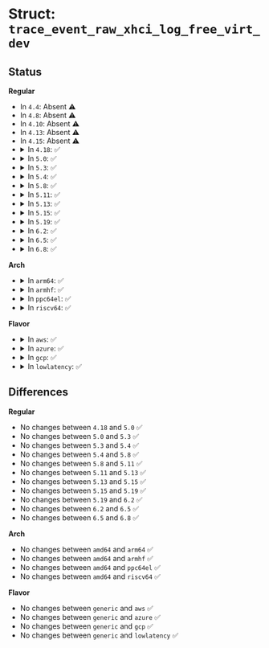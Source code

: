 # Struct: <code>trace_event_raw_xhci_log_free_virt_dev</code>

## Status
<b>Regular</b>
<ul>
<li>
In <code>4.4</code>: Absent ⚠️
</li>
<li>
In <code>4.8</code>: Absent ⚠️
</li>
<li>
In <code>4.10</code>: Absent ⚠️
</li>
<li>
In <code>4.13</code>: Absent ⚠️
</li>
<li>
In <code>4.15</code>: Absent ⚠️
</li>
<li>
<details>
<summary>In <code>4.18</code>: ✅</summary>

```c
struct trace_event_raw_xhci_log_free_virt_dev {
    struct trace_entry ent;
    void *vdev;
    long long unsigned int out_ctx;
    long long unsigned int in_ctx;
    u8 fake_port;
    u8 real_port;
    u16 current_mel;
    char __data[0];
};
```
</details>
</li>
<li>
<details>
<summary>In <code>5.0</code>: ✅</summary>

```c
struct trace_event_raw_xhci_log_free_virt_dev {
    struct trace_entry ent;
    void *vdev;
    long long unsigned int out_ctx;
    long long unsigned int in_ctx;
    u8 fake_port;
    u8 real_port;
    u16 current_mel;
    char __data[0];
};
```
</details>
</li>
<li>
<details>
<summary>In <code>5.3</code>: ✅</summary>

```c
struct trace_event_raw_xhci_log_free_virt_dev {
    struct trace_entry ent;
    void *vdev;
    long long unsigned int out_ctx;
    long long unsigned int in_ctx;
    u8 fake_port;
    u8 real_port;
    u16 current_mel;
    char __data[0];
};
```
</details>
</li>
<li>
<details>
<summary>In <code>5.4</code>: ✅</summary>

```c
struct trace_event_raw_xhci_log_free_virt_dev {
    struct trace_entry ent;
    void *vdev;
    long long unsigned int out_ctx;
    long long unsigned int in_ctx;
    u8 fake_port;
    u8 real_port;
    u16 current_mel;
    char __data[0];
};
```
</details>
</li>
<li>
<details>
<summary>In <code>5.8</code>: ✅</summary>

```c
struct trace_event_raw_xhci_log_free_virt_dev {
    struct trace_entry ent;
    void *vdev;
    long long unsigned int out_ctx;
    long long unsigned int in_ctx;
    u8 fake_port;
    u8 real_port;
    u16 current_mel;
    char __data[0];
};
```
</details>
</li>
<li>
<details>
<summary>In <code>5.11</code>: ✅</summary>

```c
struct trace_event_raw_xhci_log_free_virt_dev {
    struct trace_entry ent;
    void *vdev;
    long long unsigned int out_ctx;
    long long unsigned int in_ctx;
    u8 fake_port;
    u8 real_port;
    u16 current_mel;
    char __data[0];
};
```
</details>
</li>
<li>
<details>
<summary>In <code>5.13</code>: ✅</summary>

```c
struct trace_event_raw_xhci_log_free_virt_dev {
    struct trace_entry ent;
    void *vdev;
    long long unsigned int out_ctx;
    long long unsigned int in_ctx;
    u8 fake_port;
    u8 real_port;
    u16 current_mel;
    char __data[0];
};
```
</details>
</li>
<li>
<details>
<summary>In <code>5.15</code>: ✅</summary>

```c
struct trace_event_raw_xhci_log_free_virt_dev {
    struct trace_entry ent;
    void *vdev;
    long long unsigned int out_ctx;
    long long unsigned int in_ctx;
    u8 fake_port;
    u8 real_port;
    u16 current_mel;
    char __data[0];
};
```
</details>
</li>
<li>
<details>
<summary>In <code>5.19</code>: ✅</summary>

```c
struct trace_event_raw_xhci_log_free_virt_dev {
    struct trace_entry ent;
    void *vdev;
    long long unsigned int out_ctx;
    long long unsigned int in_ctx;
    u8 fake_port;
    u8 real_port;
    u16 current_mel;
    char __data[0];
};
```
</details>
</li>
<li>
<details>
<summary>In <code>6.2</code>: ✅</summary>

```c
struct trace_event_raw_xhci_log_free_virt_dev {
    struct trace_entry ent;
    void *vdev;
    long long unsigned int out_ctx;
    long long unsigned int in_ctx;
    u8 fake_port;
    u8 real_port;
    u16 current_mel;
    char __data[0];
};
```
</details>
</li>
<li>
<details>
<summary>In <code>6.5</code>: ✅</summary>

```c
struct trace_event_raw_xhci_log_free_virt_dev {
    struct trace_entry ent;
    void *vdev;
    long long unsigned int out_ctx;
    long long unsigned int in_ctx;
    u8 fake_port;
    u8 real_port;
    u16 current_mel;
    char __data[0];
};
```
</details>
</li>
<li>
<details>
<summary>In <code>6.8</code>: ✅</summary>

```c
struct trace_event_raw_xhci_log_free_virt_dev {
    struct trace_entry ent;
    void *vdev;
    long long unsigned int out_ctx;
    long long unsigned int in_ctx;
    u8 fake_port;
    u8 real_port;
    u16 current_mel;
    char __data[0];
};
```
</details>
</li>
</ul>
<b>Arch</b>
<ul>
<li>
<details>
<summary>In <code>arm64</code>: ✅</summary>

```c
struct trace_event_raw_xhci_log_free_virt_dev {
    struct trace_entry ent;
    void *vdev;
    long long unsigned int out_ctx;
    long long unsigned int in_ctx;
    u8 fake_port;
    u8 real_port;
    u16 current_mel;
    char __data[0];
};
```
</details>
</li>
<li>
<details>
<summary>In <code>armhf</code>: ✅</summary>

```c
struct trace_event_raw_xhci_log_free_virt_dev {
    struct trace_entry ent;
    void *vdev;
    long long unsigned int out_ctx;
    long long unsigned int in_ctx;
    u8 fake_port;
    u8 real_port;
    u16 current_mel;
    char __data[0];
};
```
</details>
</li>
<li>
<details>
<summary>In <code>ppc64el</code>: ✅</summary>

```c
struct trace_event_raw_xhci_log_free_virt_dev {
    struct trace_entry ent;
    void *vdev;
    long long unsigned int out_ctx;
    long long unsigned int in_ctx;
    u8 fake_port;
    u8 real_port;
    u16 current_mel;
    char __data[0];
};
```
</details>
</li>
<li>
<details>
<summary>In <code>riscv64</code>: ✅</summary>

```c
struct trace_event_raw_xhci_log_free_virt_dev {
    struct trace_entry ent;
    void *vdev;
    long long unsigned int out_ctx;
    long long unsigned int in_ctx;
    u8 fake_port;
    u8 real_port;
    u16 current_mel;
    char __data[0];
};
```
</details>
</li>
</ul>
<b>Flavor</b>
<ul>
<li>
<details>
<summary>In <code>aws</code>: ✅</summary>

```c
struct trace_event_raw_xhci_log_free_virt_dev {
    struct trace_entry ent;
    void *vdev;
    long long unsigned int out_ctx;
    long long unsigned int in_ctx;
    u8 fake_port;
    u8 real_port;
    u16 current_mel;
    char __data[0];
};
```
</details>
</li>
<li>
<details>
<summary>In <code>azure</code>: ✅</summary>

```c
struct trace_event_raw_xhci_log_free_virt_dev {
    struct trace_entry ent;
    void *vdev;
    long long unsigned int out_ctx;
    long long unsigned int in_ctx;
    u8 fake_port;
    u8 real_port;
    u16 current_mel;
    char __data[0];
};
```
</details>
</li>
<li>
<details>
<summary>In <code>gcp</code>: ✅</summary>

```c
struct trace_event_raw_xhci_log_free_virt_dev {
    struct trace_entry ent;
    void *vdev;
    long long unsigned int out_ctx;
    long long unsigned int in_ctx;
    u8 fake_port;
    u8 real_port;
    u16 current_mel;
    char __data[0];
};
```
</details>
</li>
<li>
<details>
<summary>In <code>lowlatency</code>: ✅</summary>

```c
struct trace_event_raw_xhci_log_free_virt_dev {
    struct trace_entry ent;
    void *vdev;
    long long unsigned int out_ctx;
    long long unsigned int in_ctx;
    u8 fake_port;
    u8 real_port;
    u16 current_mel;
    char __data[0];
};
```
</details>
</li>
</ul>

## Differences
<b>Regular</b>
<ul>
<li>
No changes between <code>4.18</code> and <code>5.0</code> ✅
</li>
<li>
No changes between <code>5.0</code> and <code>5.3</code> ✅
</li>
<li>
No changes between <code>5.3</code> and <code>5.4</code> ✅
</li>
<li>
No changes between <code>5.4</code> and <code>5.8</code> ✅
</li>
<li>
No changes between <code>5.8</code> and <code>5.11</code> ✅
</li>
<li>
No changes between <code>5.11</code> and <code>5.13</code> ✅
</li>
<li>
No changes between <code>5.13</code> and <code>5.15</code> ✅
</li>
<li>
No changes between <code>5.15</code> and <code>5.19</code> ✅
</li>
<li>
No changes between <code>5.19</code> and <code>6.2</code> ✅
</li>
<li>
No changes between <code>6.2</code> and <code>6.5</code> ✅
</li>
<li>
No changes between <code>6.5</code> and <code>6.8</code> ✅
</li>
</ul>
<b>Arch</b>
<ul>
<li>
No changes between <code>amd64</code> and <code>arm64</code> ✅
</li>
<li>
No changes between <code>amd64</code> and <code>armhf</code> ✅
</li>
<li>
No changes between <code>amd64</code> and <code>ppc64el</code> ✅
</li>
<li>
No changes between <code>amd64</code> and <code>riscv64</code> ✅
</li>
</ul>
<b>Flavor</b>
<ul>
<li>
No changes between <code>generic</code> and <code>aws</code> ✅
</li>
<li>
No changes between <code>generic</code> and <code>azure</code> ✅
</li>
<li>
No changes between <code>generic</code> and <code>gcp</code> ✅
</li>
<li>
No changes between <code>generic</code> and <code>lowlatency</code> ✅
</li>
</ul>
